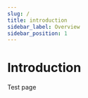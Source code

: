 ```yaml
---
slug: /
title: introduction
sidebar_label: Overview
sidebar_position: 1
---
```


# Introduction

Test page
